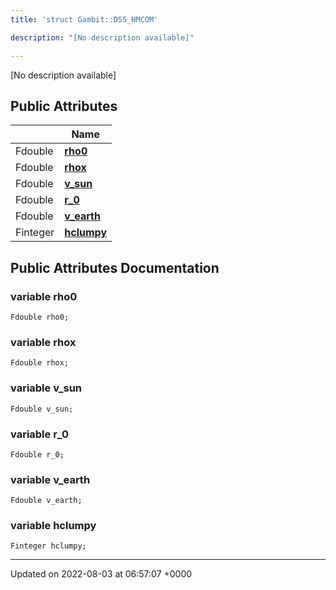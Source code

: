 ```yaml
---
title: 'struct Gambit::DS5_HMCOM'

description: "[No description available]"

---
```









[No description available]

## Public Attributes

|                | Name           |
| -------------- | -------------- |
| Fdouble | **[rho0](/documentation/code/gambit_2/classes/structgambit_1_1ds5__hmcom/#variable-rho0)**  |
| Fdouble | **[rhox](/documentation/code/gambit_2/classes/structgambit_1_1ds5__hmcom/#variable-rhox)**  |
| Fdouble | **[v_sun](/documentation/code/gambit_2/classes/structgambit_1_1ds5__hmcom/#variable-v-sun)**  |
| Fdouble | **[r_0](/documentation/code/gambit_2/classes/structgambit_1_1ds5__hmcom/#variable-r-0)**  |
| Fdouble | **[v_earth](/documentation/code/gambit_2/classes/structgambit_1_1ds5__hmcom/#variable-v-earth)**  |
| Finteger | **[hclumpy](/documentation/code/gambit_2/classes/structgambit_1_1ds5__hmcom/#variable-hclumpy)**  |

## Public Attributes Documentation

### variable rho0

```
Fdouble rho0;
```


### variable rhox

```
Fdouble rhox;
```


### variable v_sun

```
Fdouble v_sun;
```


### variable r_0

```
Fdouble r_0;
```


### variable v_earth

```
Fdouble v_earth;
```


### variable hclumpy

```
Finteger hclumpy;
```


-------------------------------

Updated on 2022-08-03 at 06:57:07 +0000